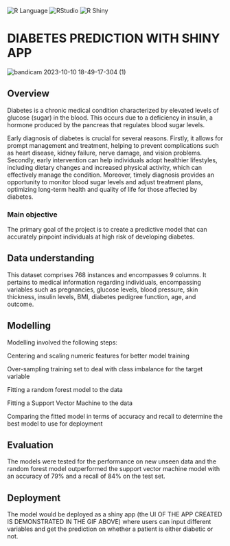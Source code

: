 ![R Language](https://img.shields.io/badge/language-R-blue?logo=r&logoColor=white) ![RStudio](https://img.shields.io/badge/IDE-RStudio-blue?logo=rstudio&logoColor=white) ![R Shiny](https://img.shields.io/badge/R_Shiny-Web_Application_Framework-blue?logo=r&logoColor=white)

# DIABETES PREDICTION WITH SHINY APP

![bandicam 2023-10-10 18-49-17-304 (1)](https://github.com/franciskyalo/Diabetes_prediction_withCARET_andRshiny-/assets/94622826/14014f86-8456-4397-9b0c-826009c06107)

## Overview
Diabetes is a chronic medical condition characterized by elevated levels of glucose (sugar) in the blood. This occurs due to a deficiency in insulin, a hormone produced by the pancreas that regulates blood sugar levels.

Early diagnosis of diabetes is crucial for several reasons. Firstly, it allows for prompt management and treatment, helping to prevent complications such as heart disease, kidney failure, nerve damage, and vision problems. Secondly, early intervention can help individuals adopt healthier lifestyles, including dietary changes and increased physical activity, which can effectively manage the condition. Moreover, timely diagnosis provides an opportunity to monitor blood sugar levels and adjust treatment plans, optimizing long-term health and quality of life for those affected by diabetes.

### Main objective
The primary goal of the project is to create a predictive model that can accurately pinpoint individuals at high risk of developing diabetes.

## Data understanding
This dataset comprises 768 instances and encompasses 9 columns. It pertains to medical information regarding individuals, encompassing variables such as pregnancies, glucose levels, blood pressure, skin thickness, insulin levels, BMI, diabetes pedigree function, age, and outcome.

## Modelling
Modelling involved the following steps:

Centering and scaling numeric features for better model training

Over-sampling training set to deal with class imbalance for the target variable

Fitting a random forest model to the data

Fitting a Support Vector Machine to the data

Comparing the fitted model in terms of accuracy and recall to determine the best model to use for deployment

## Evaluation
The models were tested for the performance on new unseen data and the random forest model outperformed the support vector machine model with an accuracy of 79% and a recall of 84% on the test set.

## Deployment
The model would be deployed as a shiny app (the UI OF THE APP CREATED IS DEMONSTRATED IN THE GIF ABOVE) where users can input different variables and get the prediction on whether a patient is either diabetic or not.



